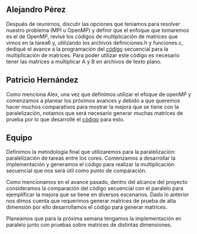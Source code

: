 ## Alejandro Pérez

Después de reunirnos, discutir las opciones que teniamos para resolver nuestro problema (MPI u OpenMP) y definir que el enfoque que tomaremos es el de OpenMP,
revisé los códigos de multiplicación de matrices que vimos en la tarea6 y, utilizando los archivos definiciones.h y funciones.c,
dediqué el avance a la programación del [código](Código) secuencial para la multiplicación de matrices. Para poder utilizar este código es necesario
tener las matrices a multiplicar A y B en archivos de texto plano.


## Patricio Hernández

Como menciona Alex, una vez que definimos utilizar el efoque de openMP y comenzamos a planear los próximos avances y debido a que 
queremos hacer muchos comparativos para mostrar la mejora que se tiene con la paralelización, notamos que será necesario generar muchas
matrices de prueba por lo que desarrollé el [código](Código) para esto.

## Equipo
Definimos la metodología final que utilizaremos para la paralelización: paralelización de tareas entre los cores. Comenzamos a desarrollar la 
implementación y generamos el código para realizar la multiplicación secuencial que nos será útil como punto de comparación. 

Como mencionamos en el avance pasado, dentro del alcance del proyecto consideramos la comparación del código secuencial con el paralelo para ejemplificar
la mejora que se tiene en diversos escenarios. Dado lo anterior nos dimos cuenta que requerimos generar matrices de prueba de alta dimensión por ello 
desarrollamos el código para generar matrices.

Planeamos que para la próxima semana tengamos la implementación en paralelo junto con pruebas sobre matrices de distintas dimensiones.
